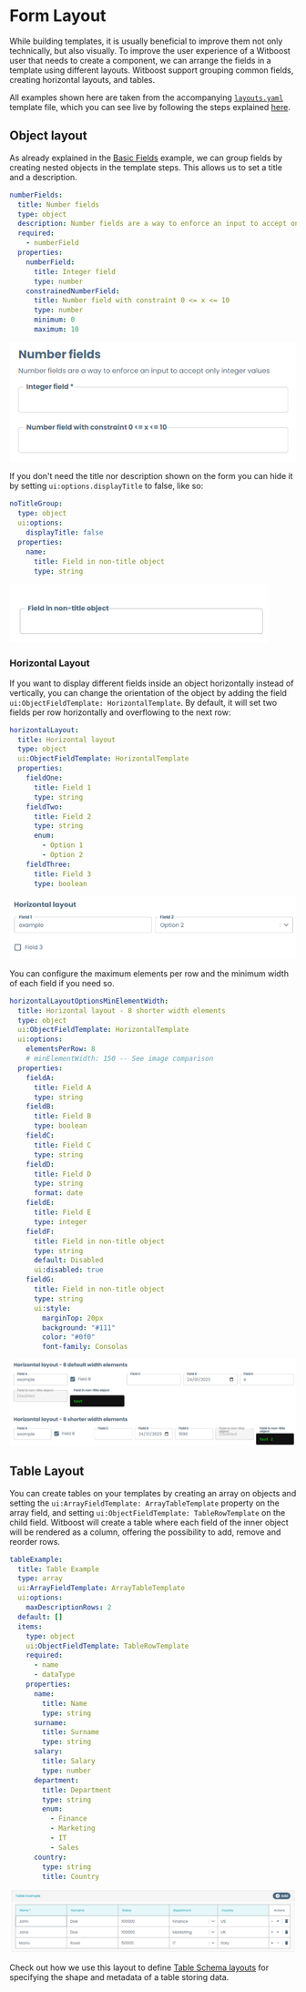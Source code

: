 # Form Layout

While building templates, it is usually beneficial to improve them not only technically, but also visually. To improve the user experience of a Witboost user that needs to create a component, we can arrange the fields in a template using different layouts. Witboost support grouping common fields, creating horizontal layouts, and tables.

All examples shown here are taken from the accompanying [`layouts.yaml`](layouts.yaml) template file, which you can see live by following the steps explained [here](../README.md#usage).

## Object layout

As already explained in the [Basic Fields](../BasicFields/basic_fields.md#object-fields) example, we can group fields by creating nested objects in the template steps. This allows us to set a title and a description.

```yaml
numberFields:
  title: Number fields
  type: object
  description: Number fields are a way to enforce an input to accept only integer values 
  required:
    - numberField
  properties:
    numberField:
      title: Integer field
      type: number
    constrainedNumberField:
      title: Number field with constraint 0 <= x <= 10
      type: number
      minimum: 0
      maximum: 10
```

![object_field.png](../BasicFields/img/object_field.png)

If you don't need the title nor description shown on the form you can hide it by setting `ui:options.displayTitle` to false, like so:

```yaml
noTitleGroup:
  type: object
  ui:options:
    displayTitle: false
  properties:
    name:
      title: Field in non-title object
      type: string
```

![no_title_object.png](img/no_title_object.png)

### Horizontal Layout

If you want to display different fields inside an object horizontally instead of vertically, you can change the orientation of the object by adding the field `ui:ObjectFieldTemplate: HorizontalTemplate`. By default, it will set two fields per row horizontally and overflowing to the next row:

```yaml
horizontalLayout:
  title: Horizontal layout
  type: object
  ui:ObjectFieldTemplate: HorizontalTemplate
  properties:
    fieldOne:
      title: Field 1
      type: string
    fieldTwo:
      title: Field 2
      type: string
      enum:
        - Option 1
        - Option 2
    fieldThree:
      title: Field 3
      type: boolean
```

![base_horizontal.png](img/base_horizontal.png)

You can configure the maximum elements per row and the minimum width of each field if you need so.

```yaml
horizontalLayoutOptionsMinElementWidth:
  title: Horizontal layout - 8 shorter width elements
  type: object
  ui:ObjectFieldTemplate: HorizontalTemplate
  ui:options:
    elementsPerRow: 8
    # minElementWidth: 150 -- See image comparison
  properties:
    fieldA:
      title: Field A
      type: string
    fieldB:
      title: Field B
      type: boolean
    fieldC:
      title: Field C
      type: string
    fieldD:
      title: Field D
      type: string
      format: date
    fieldE:
      title: Field E
      type: integer
    fieldF:
      title: Field in non-title object
      type: string
      default: Disabled
      ui:disabled: true
    fieldG:
      title: Field in non-title object
      type: string
      ui:style:
        marginTop: 20px
        background: "#111"
        color: "#0f0"
        font-family: Consolas
```

![modified_horizontal.png](img/modified_horizontal.png)

## Table Layout

You can create tables on your templates by creating an array on objects and setting the `ui:ArrayFieldTemplate: ArrayTableTemplate` property on the array field, and setting `ui:ObjectFieldTemplate: TableRowTemplate` on the child field. Witboost will create a table where each field of the inner object will be rendered as a column, offering the possibility to add, remove and reorder rows.

```yaml
tableExample:
  title: Table Example
  type: array
  ui:ArrayFieldTemplate: ArrayTableTemplate
  ui:options:
    maxDescriptionRows: 2
  default: []
  items:
    type: object
    ui:ObjectFieldTemplate: TableRowTemplate
    required:
      - name
      - dataType
    properties:
      name:
        title: Name
        type: string
      surname:
        title: Surname
        type: string
      salary:
        title: Salary
        type: number
      department:
        title: Department
        type: string
        enum:
          - Finance
          - Marketing
          - IT
          - Sales
      country:
        type: string
        title: Country

```

![table_layout.png](img/table_layout.png)

Check out how we use this layout to define [Table Schema layouts](../TableSchemaLayout/table_schema_layout.md) for specifying the shape and metadata of a table storing data.